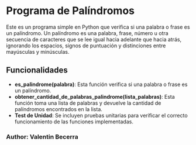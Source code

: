 # Programa de Palíndromos

Este es un programa simple en Python que verifica si una palabra o frase es un palíndromo. Un palíndromo es una palabra, frase, número u otra secuencia de caracteres que se lee igual hacia adelante que hacia atrás, ignorando los espacios, signos de puntuación y distinciones entre mayúsculas y minúsculas.

## Funcionalidades

- **es_palindrome(palabra)**: Esta función verifica si una palabra o frase es un palíndromo.
- **obtener_cantidad_de_palabras_palindrome(lista_palabras)**: Esta función toma una lista de palabras y devuelve la cantidad de palíndromos encontrados en la lista.
- **Test de Unidad**: Se incluyen pruebas unitarias para verificar el correcto funcionamiento de las funciones implementadas.

### Author: **Valentin Becerra**